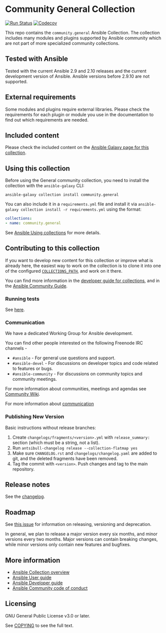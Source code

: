 # Community General Collection


[![Run Status](https://api.shippable.com/projects/5e664a167c32620006c9fa50/badge?branch=main)](https://app.shippable.com/github/ansible-collections/community.general/dashboard) [![Codecov](https://img.shields.io/codecov/c/github/ansible-collections/community.general)](https://codecov.io/gh/ansible-collections/community.general)

This repo contains the `community.general` Ansible Collection. The collection includes many modules and plugins supported by Ansible community which are not part of more specialized community collections.

## Tested with Ansible

Tested with the current Ansible 2.9 and 2.10 releases and the current development version of Ansible. Ansible versions before 2.9.10 are not supported.

## External requirements

Some modules and plugins require external libraries. Please check the requirements for each plugin or module you use in the documentation to find out which requirements are needed.

## Included content

Please check the included content on the [Ansible Galaxy page for this collection](https://galaxy.ansible.com/community/general).

## Using this collection

Before using the General community collection, you need to install the collection with the `ansible-galaxy` CLI:

    ansible-galaxy collection install community.general

You can also include it in a `requirements.yml` file and install it via `ansible-galaxy collection install -r requirements.yml` using the format:

```yaml
collections:
- name: community.general
```

See [Ansible Using collections](https://docs.ansible.com/ansible/latest/user_guide/collections_using.html) for more details.

## Contributing to this collection

If you want to develop new content for this collection or improve what is already here, the easiest way to work on the collection is to clone it into one of the configured [`COLLECTIONS_PATH`](https://docs.ansible.com/ansible/latest/reference_appendices/config.html#collections-paths), and work on it there.

You can find more information in the [developer guide for collections](https://docs.ansible.com/ansible/devel/dev_guide/developing_collections.html#contributing-to-collections), and in the [Ansible Community Guide](https://docs.ansible.com/ansible/latest/community/index.html).

### Running tests

See [here](https://docs.ansible.com/ansible/devel/dev_guide/developing_collections.html#testing-collections).

### Communication

We have a dedicated Working Group for Ansible development.

You can find other people interested on the following Freenode IRC channels -
- `#ansible` - For general use questions and support.
- `#ansible-devel` - For discussions on developer topics and code related to features or bugs.
- `#ansible-community` - For discussions on community topics and community meetings.

For more information about communities, meetings and agendas see [Community Wiki](https://github.com/ansible/community/wiki/Community).

For more information about [communication](https://docs.ansible.com/ansible/latest/community/communication.html)

### Publishing New Version

Basic instructions without release branches:

1. Create `changelogs/fragments/<version>.yml` with `release_summary:` section (which must be a string, not a list).
2. Run `antsibull-changelog release --collection-flatmap yes`
3. Make sure `CHANGELOG.rst` and `changelogs/changelog.yaml` are added to git, and the deleted fragments have been removed.
4. Tag the commit with `<version>`. Push changes and tag to the main repository.

## Release notes

See the [changelog](https://github.com/ansible-collections/community.general/blob/main/CHANGELOG.rst).

## Roadmap

See [this issue](https://github.com/ansible-collections/community.general/issues/582) for information on releasing, versioning and deprecation.

In general, we plan to release a major version every six months, and minor versions every two months. Major versions can contain breaking changes, while minor versions only contain new features and bugfixes.

## More information

- [Ansible Collection overview](https://github.com/ansible-collections/overview)
- [Ansible User guide](https://docs.ansible.com/ansible/latest/user_guide/index.html)
- [Ansible Developer guide](https://docs.ansible.com/ansible/latest/dev_guide/index.html)
- [Ansible Community code of conduct](https://docs.ansible.com/ansible/latest/community/code_of_conduct.html)

## Licensing

GNU General Public License v3.0 or later.

See [COPYING](https://www.gnu.org/licenses/gpl-3.0.txt) to see the full text.
